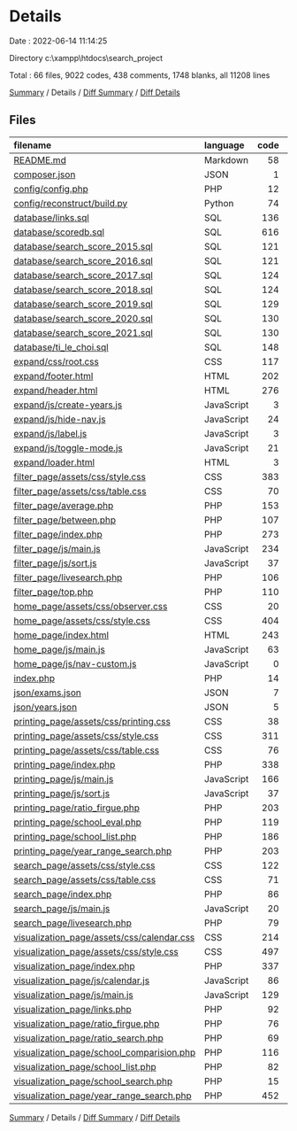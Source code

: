 # Details

Date : 2022-06-14 11:14:25

Directory c:\\xampp\\htdocs\\search_project

Total : 66 files,  9022 codes, 438 comments, 1748 blanks, all 11208 lines

[Summary](results.md) / Details / [Diff Summary](diff.md) / [Diff Details](diff-details.md)

## Files
| filename | language | code | comment | blank | total |
| :--- | :--- | ---: | ---: | ---: | ---: |
| [README.md](/README.md) | Markdown | 58 | 0 | 16 | 74 |
| [composer.json](/composer.json) | JSON | 1 | 0 | 1 | 2 |
| [config/config.php](/config/config.php) | PHP | 12 | 4 | 5 | 21 |
| [config/reconstruct/build.py](/config/reconstruct/build.py) | Python | 74 | 10 | 26 | 110 |
| [database/links.sql](/database/links.sql) | SQL | 136 | 24 | 16 | 176 |
| [database/scoredb.sql](/database/scoredb.sql) | SQL | 616 | 76 | 41 | 733 |
| [database/search_score_2015.sql](/database/search_score_2015.sql) | SQL | 121 | 24 | 16 | 161 |
| [database/search_score_2016.sql](/database/search_score_2016.sql) | SQL | 121 | 24 | 16 | 161 |
| [database/search_score_2017.sql](/database/search_score_2017.sql) | SQL | 124 | 24 | 16 | 164 |
| [database/search_score_2018.sql](/database/search_score_2018.sql) | SQL | 124 | 24 | 16 | 164 |
| [database/search_score_2019.sql](/database/search_score_2019.sql) | SQL | 129 | 24 | 16 | 169 |
| [database/search_score_2020.sql](/database/search_score_2020.sql) | SQL | 130 | 24 | 16 | 170 |
| [database/search_score_2021.sql](/database/search_score_2021.sql) | SQL | 130 | 24 | 16 | 170 |
| [database/ti_le_choi.sql](/database/ti_le_choi.sql) | SQL | 148 | 24 | 16 | 188 |
| [expand/css/root.css](/expand/css/root.css) | CSS | 117 | 1 | 21 | 139 |
| [expand/footer.html](/expand/footer.html) | HTML | 202 | 1 | 37 | 240 |
| [expand/header.html](/expand/header.html) | HTML | 276 | 0 | 53 | 329 |
| [expand/js/create-years.js](/expand/js/create-years.js) | JavaScript | 3 | 13 | 7 | 23 |
| [expand/js/hide-nav.js](/expand/js/hide-nav.js) | JavaScript | 24 | 0 | 4 | 28 |
| [expand/js/label.js](/expand/js/label.js) | JavaScript | 3 | 0 | 1 | 4 |
| [expand/js/toggle-mode.js](/expand/js/toggle-mode.js) | JavaScript | 21 | 10 | 13 | 44 |
| [expand/loader.html](/expand/loader.html) | HTML | 3 | 0 | 0 | 3 |
| [filter_page/assets/css/style.css](/filter_page/assets/css/style.css) | CSS | 383 | 0 | 95 | 478 |
| [filter_page/assets/css/table.css](/filter_page/assets/css/table.css) | CSS | 70 | 1 | 15 | 86 |
| [filter_page/average.php](/filter_page/average.php) | PHP | 153 | 1 | 30 | 184 |
| [filter_page/between.php](/filter_page/between.php) | PHP | 107 | 0 | 23 | 130 |
| [filter_page/index.php](/filter_page/index.php) | PHP | 273 | 0 | 46 | 319 |
| [filter_page/js/main.js](/filter_page/js/main.js) | JavaScript | 234 | 1 | 59 | 294 |
| [filter_page/js/sort.js](/filter_page/js/sort.js) | JavaScript | 37 | 0 | 11 | 48 |
| [filter_page/livesearch.php](/filter_page/livesearch.php) | PHP | 106 | 2 | 28 | 136 |
| [filter_page/top.php](/filter_page/top.php) | PHP | 110 | 0 | 26 | 136 |
| [home_page/assets/css/observer.css](/home_page/assets/css/observer.css) | CSS | 20 | 0 | 5 | 25 |
| [home_page/assets/css/style.css](/home_page/assets/css/style.css) | CSS | 404 | 21 | 83 | 508 |
| [home_page/index.html](/home_page/index.html) | HTML | 243 | 2 | 20 | 265 |
| [home_page/js/main.js](/home_page/js/main.js) | JavaScript | 63 | 0 | 15 | 78 |
| [home_page/js/nav-custom.js](/home_page/js/nav-custom.js) | JavaScript | 0 | 16 | 2 | 18 |
| [index.php](/index.php) | PHP | 14 | 0 | 2 | 16 |
| [json/exams.json](/json/exams.json) | JSON | 7 | 0 | 0 | 7 |
| [json/years.json](/json/years.json) | JSON | 5 | 0 | 0 | 5 |
| [printing_page/assets/css/printing.css](/printing_page/assets/css/printing.css) | CSS | 38 | 0 | 13 | 51 |
| [printing_page/assets/css/style.css](/printing_page/assets/css/style.css) | CSS | 311 | 0 | 61 | 372 |
| [printing_page/assets/css/table.css](/printing_page/assets/css/table.css) | CSS | 76 | 1 | 17 | 94 |
| [printing_page/index.php](/printing_page/index.php) | PHP | 338 | 0 | 71 | 409 |
| [printing_page/js/main.js](/printing_page/js/main.js) | JavaScript | 166 | 8 | 35 | 209 |
| [printing_page/js/sort.js](/printing_page/js/sort.js) | JavaScript | 37 | 0 | 11 | 48 |
| [printing_page/ratio_firgue.php](/printing_page/ratio_firgue.php) | PHP | 203 | 0 | 34 | 237 |
| [printing_page/school_eval.php](/printing_page/school_eval.php) | PHP | 119 | 3 | 26 | 148 |
| [printing_page/school_list.php](/printing_page/school_list.php) | PHP | 186 | 0 | 34 | 220 |
| [printing_page/year_range_search.php](/printing_page/year_range_search.php) | PHP | 203 | 1 | 33 | 237 |
| [search_page/assets/css/style.css](/search_page/assets/css/style.css) | CSS | 122 | 6 | 34 | 162 |
| [search_page/assets/css/table.css](/search_page/assets/css/table.css) | CSS | 71 | 1 | 15 | 87 |
| [search_page/index.php](/search_page/index.php) | PHP | 86 | 1 | 22 | 109 |
| [search_page/js/main.js](/search_page/js/main.js) | JavaScript | 20 | 9 | 15 | 44 |
| [search_page/livesearch.php](/search_page/livesearch.php) | PHP | 79 | 1 | 23 | 103 |
| [visualization_page/assets/css/calendar.css](/visualization_page/assets/css/calendar.css) | CSS | 214 | 1 | 43 | 258 |
| [visualization_page/assets/css/style.css](/visualization_page/assets/css/style.css) | CSS | 497 | 5 | 116 | 618 |
| [visualization_page/index.php](/visualization_page/index.php) | PHP | 337 | 15 | 68 | 420 |
| [visualization_page/js/calendar.js](/visualization_page/js/calendar.js) | JavaScript | 86 | 5 | 35 | 126 |
| [visualization_page/js/main.js](/visualization_page/js/main.js) | JavaScript | 129 | 0 | 36 | 165 |
| [visualization_page/links.php](/visualization_page/links.php) | PHP | 92 | 0 | 16 | 108 |
| [visualization_page/ratio_firgue.php](/visualization_page/ratio_firgue.php) | PHP | 76 | 0 | 24 | 100 |
| [visualization_page/ratio_search.php](/visualization_page/ratio_search.php) | PHP | 69 | 0 | 14 | 83 |
| [visualization_page/school_comparision.php](/visualization_page/school_comparision.php) | PHP | 116 | 0 | 15 | 131 |
| [visualization_page/school_list.php](/visualization_page/school_list.php) | PHP | 82 | 1 | 26 | 109 |
| [visualization_page/school_search.php](/visualization_page/school_search.php) | PHP | 15 | 1 | 5 | 21 |
| [visualization_page/year_range_search.php](/visualization_page/year_range_search.php) | PHP | 452 | 4 | 77 | 533 |

[Summary](results.md) / Details / [Diff Summary](diff.md) / [Diff Details](diff-details.md)